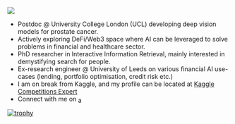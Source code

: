 ![](https://komarev.com/ghpvc/?username=amitkumarj441&color=blue)

- Postdoc @ University College London (UCL) developing deep vision models for prostate cancer.
- Actively exploring DeFi/Web3 space where AI can be leveraged to solve problems in financial and healthcare sector.
- PhD researcher in Interactive Information Retrieval, mainly interested in demystifying search for people.
- Ex-research engineer @ University of Leeds on various financial AI use-cases (lending, portfolio optimisation, credit risk etc.)
- I am on break from Kaggle, and my profile can be located at [Kaggle Competitions Expert](https://www.kaggle.com/amitkumarjaiswal)
- Connect with me on <a href="https://twitter.com/amit_gkp" target="blank"><img align="center" src="https://cdn.jsdelivr.net/npm/simple-icons@3.0.1/icons/twitter.svg" alt="amit_gkp" height="15" width="20" /></a>

[![trophy](https://github-profile-trophy.vercel.app/?username=amitkumarj441&theme=onedark)](https://github.com/ryo-ma/github-profile-trophy)
